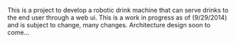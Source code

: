 
This is a project to develop a robotic drink machine that can serve drinks to the end user through a web ui.
This is a work in progress as of (9/29/2014) and is subject to change, many changes.
Architecture design soon to come...
